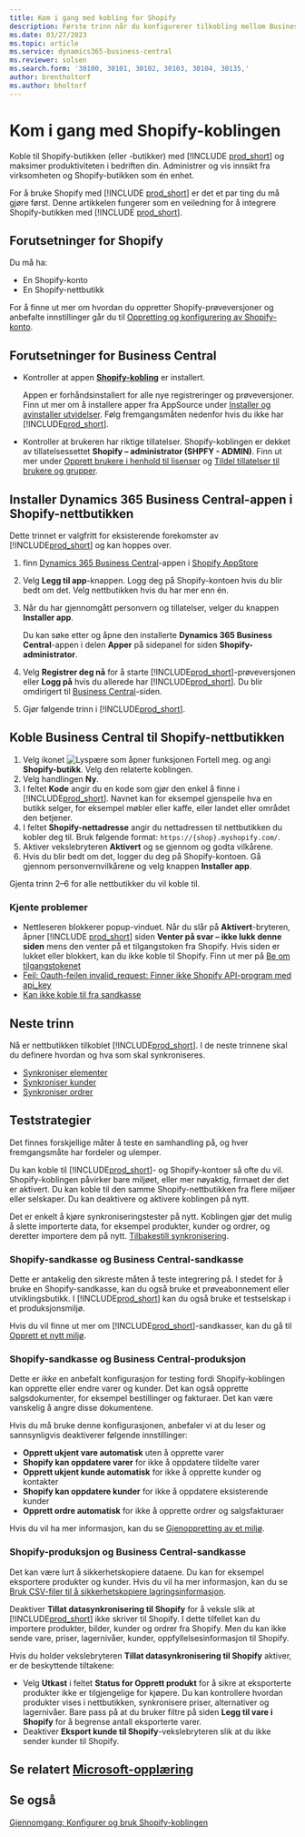 ```yaml
---
title: Kom i gang med kobling for Shopify
description: Første trinn når du konfigurerer tilkobling mellom Business Central og Shopify
ms.date: 03/27/2023
ms.topic: article
ms.service: dynamics365-business-central
ms.reviewer: solsen
ms.search.form: '30100, 30101, 30102, 30103, 30104, 30135,'
author: brentholtorf
ms.author: bholtorf
---
```


# Kom i gang med Shopify-koblingen

Koble til Shopify-butikken (eller -butikker) med [!INCLUDE [prod_short](../includes/prod_short.md)] og maksimer produktiviteten i bedriften din. Administrer og vis innsikt fra virksomheten og Shopify-butikken som én enhet.

For å bruke Shopify med [!INCLUDE [prod_short](../includes/prod_short.md)] er det et par ting du må gjøre først. Denne artikkelen fungerer som en veiledning for å integrere Shopify-butikken med [!INCLUDE [prod_short](../includes/prod_short.md)].

## Forutsetninger for Shopify

Du må ha:

- En Shopify-konto
- En Shopify-nettbutikk

For å finne ut mer om hvordan du oppretter Shopify-prøveversjoner og anbefalte innstillinger går du til [Oppretting og konfigurering av Shopify-konto](shopify-account.md).

## Forutsetninger for Business Central

- Kontroller at appen **[Shopify-kobling](https://go.microsoft.com/fwlink/?linkid=2196238)** er installert.

  Appen er forhåndsinstallert for alle nye registreringer og prøveversjoner. Finn ut mer om å installere apper fra AppSource under [Installer og avinstaller utvidelser](../ui-extensions-install-uninstall.md#install). Følg fremgangsmåten nedenfor hvis du ikke har [!INCLUDE[prod_short](../includes/prod_short.md)].

- Kontroller at brukeren har riktige tillatelser. Shopify-koblingen er dekket av tillatelsessettet **Shopify – administrator (SHPFY - ADMIN)**. Finn ut mer under [Opprett brukere i henhold til lisenser](../ui-how-users-permissions.md) og [Tildel tillatelser til brukere og grupper](../ui-define-granular-permissions.md).

## Installer Dynamics 365 Business Central-appen i Shopify-nettbutikken

Dette trinnet er valgfritt for eksisterende forekomster av [!INCLUDE[prod_short](../includes/prod_short.md)] og kan hoppes over.

1. finn [Dynamics 365 Business Central](https://apps.shopify.com/dynamics-365-business-central)-appen i [Shopify AppStore](https://apps.shopify.com/)
2. Velg **Legg til app**-knappen. Logg deg på Shopify-kontoen hvis du blir bedt om det. Velg nettbutikken hvis du har mer enn én.
3. Når du har gjennomgått personvern og tillatelser, velger du knappen **Installer app**.

   Du kan søke etter og åpne den installerte **Dynamics 365 Business Central**-appen i delen **Apper** på sidepanel for siden **Shopify-administrator**.
4. Velg **Registrer deg nå** for å starte [!INCLUDE[prod_short](../includes/prod_short.md)]-prøveversjonen eller **Logg på** hvis du allerede har [!INCLUDE[prod_short](../includes/prod_short.md)]. Du blir omdirigert til [Business Central](https://businesscentral.dynamics.com)-siden.
5. Gjør følgende trinn i [!INCLUDE[prod_short](../includes/prod_short.md)].

## Koble Business Central til Shopify-nettbutikken

1. Velg ikonet ![Lyspære som åpner funksjonen Fortell meg.](../media/ui-search/search_small.png "Fortell hva du vil gjøre") og angi **Shopify-butikk**. Velg den relaterte koblingen.
2. Velg handlingen **Ny**.  
3. I feltet **Kode** angir du en kode som gjør den enkel å finne i [!INCLUDE[prod_short](../includes/prod_short.md)]. Navnet kan for eksempel gjenspeile hva en butikk selger, for eksempel møbler eller kaffe, eller landet eller området den betjener.
4. I feltet **Shopify-nettadresse** angir du nettadressen til nettbutikken du kobler deg til. Bruk følgende format: `https://{shop}.myshopify.com/`.
5. Aktiver vekslebryteren **Aktivert** og se gjennom og godta vilkårene.
6. Hvis du blir bedt om det, logger du deg på Shopify-kontoen. Gå gjennom personvernvilkårene og velg knappen **Installer app**.

Gjenta trinn 2–6 for alle nettbutikker du vil koble til.

### Kjente problemer

- Nettleseren blokkerer popup-vinduet. Når du slår på **Aktivert**-bryteren, åpner [!INCLUDE [prod_short](../includes/prod_short.md)] siden **Venter på svar – ikke lukk denne siden** mens den venter på et tilgangstoken fra Shopify. Hvis siden er lukket eller blokkert, kan du ikke koble til Shopify. Finn ut mer på [Be om tilgangstokenet](troubleshoot.md#request-the-access-token)
- [Feil: Oauth-feilen invalid_request: Finner ikke Shopify API-program med api_key](troubleshoot.md#error-oauth-error-invalid_request-could-not-find-shopify-api-application-with-api_key)
- [Kan ikke koble til fra sandkasse](troubleshoot.md#verify-and-enable-permissions-to-make-http-requests-in-a-non-production-environment)

## Neste trinn

Nå er nettbutikken tilkoblet [!INCLUDE[prod_short](../includes/prod_short.md)]. I de neste trinnene skal du definere hvordan og hva som skal synkroniseres.

- [Synkroniser elementer](synchronize-items.md)
- [Synkroniser kunder](synchronize-customers.md)
- [Synkroniser ordrer](synchronize-orders.md)

## Teststrategier

Det finnes forskjellige måter å teste en samhandling på, og hver fremgangsmåte har fordeler og ulemper.

Du kan koble til [!INCLUDE[prod_short](../includes/prod_short.md)]- og Shopify-kontoer så ofte du vil. Shopify-koblingen påvirker bare miljøet, eller mer nøyaktig, firmaet der det er aktivert. Du kan koble til den samme Shopify-nettbutikken fra flere miljøer eller selskaper. Du kan deaktivere og aktivere koblingen på nytt.

Det er enkelt å kjøre synkroniseringstester på nytt. Koblingen gjør det mulig å slette importerte data, for eksempel produkter, kunder og ordrer, og deretter importere dem på nytt. [Tilbakestill synkronisering](troubleshoot.md#reset-sync).

### Shopify-sandkasse og Business Central-sandkasse

Dette er antakelig den sikreste måten å teste integrering på. I stedet for å bruke en Shopify-sandkasse, kan du også bruke et prøveabonnement eller utviklingsbutikk. I [!INCLUDE[prod_short](../includes/prod_short.md)] kan du også bruke et testselskap i et produksjonsmiljø.

Hvis du vil finne ut mer om [!INCLUDE[prod_short](../includes/prod_short.md)]-sandkasser, kan du gå til [Opprett et nytt miljø](/dynamics365/business-central/dev-itpro/administration/tenant-admin-center-environments#create-a-new-environment).

### Shopify-sandkasse og Business Central-produksjon

Dette er *ikke* en anbefalt konfigurasjon for testing fordi Shopify-koblingen kan opprette eller endre varer og kunder. Det kan også opprette salgsdokumenter, for eksempel bestillinger og fakturaer. Det kan være vanskelig å angre disse dokumentene.
 
Hvis du må bruke denne konfigurasjonen, anbefaler vi at du leser og sannsynligvis deaktiverer følgende innstillinger:

* **Opprett ukjent vare automatisk** uten å opprette varer
* **Shopify kan oppdatere varer** for ikke å oppdatere tildelte varer
* **Opprett ukjent kunde automatisk** for ikke å opprette kunder og kontakter
* **Shopify kan oppdatere kunder** for ikke å oppdatere eksisterende kunder
* **Opprett ordre automatisk** for ikke å opprette ordrer og salgsfakturaer

Hvis du vil ha mer informasjon, kan du se [Gjenoppretting av et miljø](/dynamics365/business-central/dev-itpro/administration/tenant-admin-center-backup-restore).

### Shopify-produksjon og Business Central-sandkasse

Det kan være lurt å sikkerhetskopiere dataene. Du kan for eksempel eksportere produkter og kunder. Hvis du vil ha mer informasjon, kan du se [Bruk CSV-filer til å sikkerhetskopiere lagringsinformasjon](https://help.shopify.com/en/manual/shopify-admin/duplicate-store#using-csv-files-to-back-up-store-information).

Deaktiver **Tillat datasynkronisering til Shopify** for å veksle slik at [!INCLUDE[prod_short](../includes/prod_short.md)] ikke skriver til Shopify. I dette tilfellet kan du importere produkter, bilder, kunder og ordrer fra Shopify. Men du kan ikke sende vare, priser, lagernivåer, kunder, oppfyllelsesinformasjon til Shopify.

Hvis du holder vekslebryteren **Tillat datasynkronisering til Shopify** aktiver, er de beskyttende tiltakene:

*   Velg **Utkast** i feltet **Status for Opprett produkt** for å sikre at eksporterte produkter ikke er tilgjengelige for kjøpere. Du kan kontrollere hvordan produkter vises i nettbutikken, synkronisere priser, alternativer og lagernivåer. Bare pass på at du bruker filtre på siden **Legg til vare i Shopify** for å begrense antall eksporterte varer.
* Deaktiver **Eksport kunde til Shopify**-vekslebryteren slik at du ikke sender kunder til Shopify.

## Se relatert [Microsoft-opplæring](/training/paths/use-shopify-connector-dynamics-365-business-central/)

## Se også

[Gjennomgang: Konfigurer og bruk Shopify-koblingen](walkthrough-setting-up-and-using-shopify.md)  


